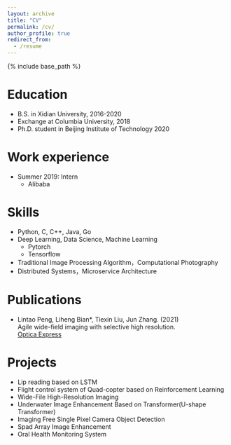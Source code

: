 ```yaml
---
layout: archive
title: "CV"
permalink: /cv/
author_profile: true
redirect_from:
  - /resume
---
```


{% include base_path %}

Education
======
* B.S. in Xidian University, 2016-2020
* Exchange at Columbia University, 2018
* Ph.D. student in Beijing Institute of Technology 2020

Work experience
======
* Summer 2019: Intern
  * Alibaba
  
Skills
======
* Python, C, C++, Java, Go
* Deep Learning, Data Science, Machine Learning
  * Pytorch
  * Tensorflow
* Traditional Image Processing Algorithm，Computational Photography
* Distributed Systems，Microservice Architecture

Publications
======

- Lintao Peng, Liheng Bian*, Tiexin Liu, Jun Zhang. (2021) <br>
  Agile wide-field imaging with selective high resolution. <br>
   [Optica Express](https://www.osapublishing.org/oe/fulltext.cfm?uri=oe-29-22-35602) <br>




Projects
======
* Lip reading based on LSTM
* Flight control system of Quad-copter based on Reinforcement Learning
* Wide-File High-Resolution Imaging
* Underwater Image Enhancement Based on Transformer(U-shape Transformer)
* Imaging Free Single Pixel Camera Object Detection
* Spad Array Image Enhancement
* Oral Health Monitoring System

